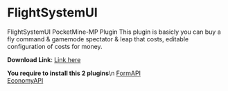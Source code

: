 # FlightSystemUI
FlightSystemUI PocketMine-MP Plugin
This plugin is basicly you can buy a fly command & gamemode spectator & leap that costs, editable configuration of costs for money.

**Download Link**: [Link here](https://github.com/DragonPlayzMC/FlightSystemUI/releases/tag/v2.0)<br>

**You require to install this 2 plugins**\n
[FormAPI](https://github.com/jojoe77777/FormAPI)<br>
[EconomyAPI](https://github.com/EvolSoft/MassiveEconomy)<br>
